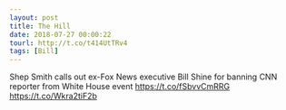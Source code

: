 ```yaml
---
layout: post
title: The Hill
date: 2018-07-27 00:00:22
tourl: http://t.co/t414UtTRv4
tags: [Bill]
---
```

Shep Smith calls out ex-Fox News executive Bill Shine for banning CNN reporter from White House event https://t.co/fSbvvCmRRG https://t.co/Wkra2tiF2b